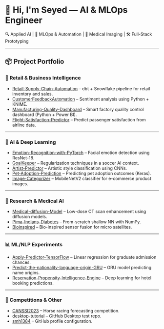 # 👋 Hi, I'm Seyed — AI & MLOps Engineer

🔍 Applied AI | 🚀 MLOps & Automation | 🧠 Medical Imaging | 🛠️ Full-Stack Prototyping

---

## 📦 Project Portfolio

### 🏪 **Retail & Business Intelligence**
- [Retail-Supply-Chain-Automation](https://github.com/seyed-hassani/Retail-Supply-Chain-Automation) – dbt + Snowflake pipeline for retail inventory and sales.
- [CustomerFeedbackAutomation](https://github.com/seyed-hassani/CustomerFeedbackAutomation) – Sentiment analysis using Python + KNIME.
- [Manufacturing-Quality-Dashboard](https://github.com/seyed-hassani/Manufacturing-Quality-Dashboard) – Smart factory quality control dashboard (Python + Power BI).
- [Flight-Satisfaction-Predictor](https://github.com/seyed-hassani/Flight-Satisfaction-Predictor) – Predict passenger satisfaction from airline data.

---

### 🤖 **AI & Deep Learning**
- [Emotion-Recognition-with-PyTorch](https://github.com/seyed-hassani/Emotion-Recognition-with-PyTorch) – Facial emotion detection using ResNet-18.
- [GoalKeeper](https://github.com/seyed-hassani/GoalKeeper) – Regularization techniques in a soccer AI context.
- [Artist-Predictor](https://github.com/seyed-hassani/Artist-Predictor) – Artistic style classification using CNNs.
- [Pet-Adoption-Prediction](https://github.com/seyed-hassani/Pet-Adoption-Prediction) – Predicting pet adoption outcomes (Keras).
- [Image-Categorizer](https://github.com/seyed-hassani/Image-Categorizer) – MobileNetV2 classifier for e-commerce product images.

---

### 🧪 **Research & Medical AI**
- [Medical-diffusion-Model](https://github.com/seyed-hassani/Medical-diffusion-Model) – Low-dose CT scan enhancement using diffusion models.
- [Pima-Indians-Diabetes](https://github.com/seyed-hassani/Pima-Indians-Diabetes) – From-scratch shallow NN with NumPy.
- [Bioinspired](https://github.com/seyed-hassani/Bioinspired) – Bio-inspired sensor fusion for micro satellites.

---

### 📊 **ML/NLP Experiments**
- [Apply-Predictor-TensorFlow](https://github.com/seyed-hassani/Apply-Predictor-TensorFlow-) – Linear regression for graduate admission chances.
- [Predict-the-nationality-language-origin-GRU](https://github.com/seyed-hassani/Predict-the-nationality-language-origin-GRU) – GRU model predicting name origins.
- [Reservation-Propensity-Intelligence-Engine](https://github.com/seyed-hassani/Reservation-Propensity-Intelligence-Engine-) – Deep learning for hotel booking predictions.

---

### 🏇 **Competitions & Other**
- [CANSSI2023](https://github.com/seyed-hassani/CANSSI2023) – Horse racing forecasting competition.
- [desktop-tutorial](https://github.com/seyed-hassani/desktop-tutorial) – GitHub Desktop test repo.
- [smh1384](https://github.com/seyed-hassani/smh1384) – GitHub profile configuration.
